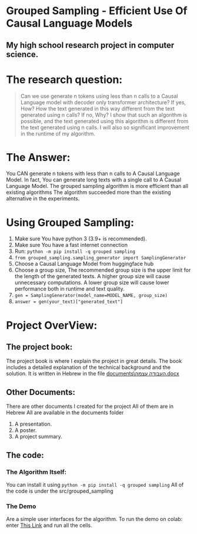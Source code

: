 # Grouped Sampling - Efficient Use Of Causal Language Models

## My high school research project in computer science.

# The research question:
> Can we use generate n tokens using less than n calls to a Causal Language model with decoder only transformer architecture?
> If yes, How? How the text generated in this way different from the text generated using n calls?
> If no, Why?
> I show that such an algorithm is possible,
> and the text generated using this algorithm is different from the text generated using n calls.
> I will also so significant improvement in the runtime of my algorithm.


# The Answer:

You CAN generate n tokens with less than n calls to A Causal Language Model.
In fact, You can generate long texts with a single call to A Causal Language Model.
The grouped sampling algorithm is more efficient than all existing algorithms
The algorithm succeeded more than the existing alternative in the experiments.

# Using Grouped Sampling:

1. Make sure You have python 3 (3.9+ is recommended).
2. Make sure You have a fast internet connection
3. Run: `python -m pip install -q grouped sampling`
4. `from grouped_sampling.sampling_generator import SamplingGenerator`
5. Choose a Causal Language Model from huggingface hub
6. Choose a group size, 
The recommended group size is the upper limit for the length of the generated texts.
A higher group size will cause unnecessary computations.
A lower group size will cause lower performance both in runtime and text quality.
7. `gen = SamplingGenerator(model_name=MODEL_NAME, group_size)`
8. `answer = gen(your_text)["generated_text"]`


# Project OverView:

## The project book:
The project book is where I explain the project in great details.
The book includes a detailed explanation of the technical background and the solution. 
It is written in Hebrew in the file [documents\העבודה עצמה.docx](documents\העבודה%20עצמה.docx)

## Other Documents:
There are other documents I created for the project
All of them are in Hebrew
All are available in the documents folder
1. A presentation.
2. A poster.
3. A project summary.

## The code:

### The Algorithm Itself:
You can install it using `python -m pip install -q grouped sampling`
All of the code is under the src/grouped_sampling

### The Demo
Are a simple user interfaces for the algorithm.
To run the demo on colab:
enter [This Link](https://colab.research.google.com/github/yonikremer/final_project/blob/master/colab_demo.ipynb) and run all the cells.
